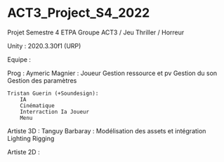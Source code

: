 # ACT3_Project_S4_2022
Projet Semestre 4 ETPA Groupe ACT3 / Jeu Thriller / Horreur

Unity : 2020.3.30f1 (URP)

Equipe :

Prog :
	Aymeric Magnier :
		Joueur
		Gestion ressource et pv
		Gestion du son
		Gestion des paramètres
		
	Tristan Guerin (+Soundesign):
		IA
		Cinématique
		Interraction Ia Joueur
		Menu
		
Artiste 3D :
	Tanguy Barbaray :
		Modélisation des assets et intégration
		Lighting
		Rigging
		
Artiste 2D : 
	
